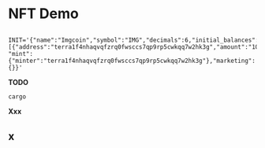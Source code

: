 # NFT Demo

## 
```
INIT='{"name":"Imgcoin","symbol":"IMG","decimals":6,"initial_balances":[{"address":"terra1f4nhaqvqfzrq0fwsccs7qp9rp5cwkqq7w2hk3g","amount":"10000"}],
"mint":{"minter":"terra1f4nhaqvqfzrq0fwsccs7qp9rp5cwkqq7w2hk3g"},"marketing":{}}'
```

**TODO**

```sh
cargo 

```



**Xxx**



## x


